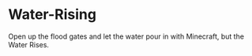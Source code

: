 # Water-Rising
Open up the flood gates and let the water pour in with Minecraft, but the Water Rises.
